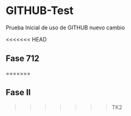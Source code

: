 # GITHUB-Test
Prueba Inicial de uso de GITHUB
nuevo cambio

<<<<<<< HEAD
## Fase 712
=======
## Fase II
>>>>>>> TK2
